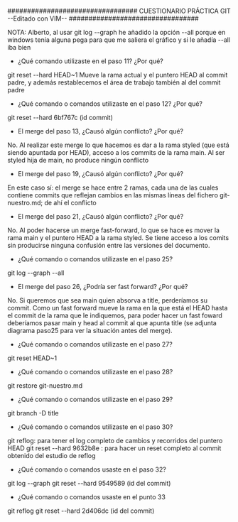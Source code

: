#################################
    CUESTIONARIO PRÁCTICA GIT
      --Editado con VIM--
#################################

NOTA: Alberto, al usar git log --graph  he añadido la opción --all porque en windows tenía alguna pega
para que me saliera el gráfico y si le añadía --all iba bien
 


- ¿Qué comando utilizaste en el paso 11? ¿Por qué?

git reset --hard HEAD~1
Mueve la rama actual y el puntero HEAD al commit padre, y además restablecemos el área de trabajo
también al del commit padre


- ¿Qué comando o comandos utilizaste en el paso 12? ¿Por qué?

git reset --hard 6bf767c
		 (id commit)


- El merge del paso 13, ¿Causó algún conflicto? ¿Por qué?

No. Al realizar este merge lo que hacemos es dar a la rama styled (que está siendo apuntada
por HEAD), acceso a los commits de la rama main. Al ser styled hija de main, no produce
ningún conflicto 


- El merge del paso 19, ¿Causó algún conflicto? ¿Por qué?

En este caso sí: el merge se hace entre 2 ramas, cada una de las cuales contiene commits que reflejan cambios
en las mismas líneas del fichero git-nuestro.md; de ahí el conflicto


- El merge del paso 21, ¿Causó algún conflicto? ¿Por qué?

No. Al poder hacerse un merge fast-forward, lo que se hace es mover la rama main y el puntero HEAD a la rama styled.
Se tiene acceso a los comits sin producirse ninguna confusión entre las versiones del documento.


- ¿Qué comando o comandos utilizaste en el paso 25?

git log --graph --all


- El merge del paso 26, ¿Podría ser fast forward? ¿Por qué?

No. Si queremos que sea main quien absorva a title, perderíamos su commit. Como
un fast forward mueve la rama en la que está el HEAD hasta el commit de la rama que le indiquemos, para poder 
hacer un fast foward deberíamos pasar main y head al commit al que apunta title (se adjunta diagrama paso25 para 
ver la situación antes del merge).
 
 
- ¿Qué comando o comandos utilizaste en el paso 27?

git reset HEAD~1


- ¿Qué comando o comandos utilizaste en el paso 28?

git restore git-nuestro.md


- ¿Qué comando o comandos utilizaste en el paso 29?

git branch -D title


- ¿Qué comando o comandos utilizaste en el paso 30?

git reflog: para tener el log completo de cambios y recorridos del puntero HEAD
git reset --hard 9632b8e : para hacer un reset completo al commit obtenido del estudio de reflog


- ¿Qué comando o comandos usaste en el paso 32?

git log --graph
git reset --hard 9549589
		 (id del commit)


- ¿Qué comando o comandos usaste en el punto 33

git reflog
git reset --hard 2d406dc
		  (id del commit)


